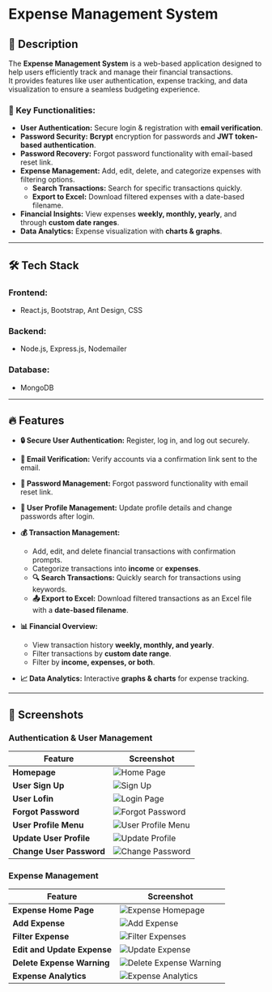 # **Expense Management System**



## 📌 Description  
The **Expense Management System** is a web-based application designed to help users efficiently track and manage their financial transactions.  
It provides features like user authentication, expense tracking, and data visualization to ensure a seamless budgeting experience.

### 🔹 Key Functionalities:  
- **User Authentication:** Secure login & registration with **email verification**.  
- **Password Security:** **Bcrypt** encryption for passwords and **JWT token-based authentication**.  
- **Password Recovery:** Forgot password functionality with email-based reset link.  
- **Expense Management:** Add, edit, delete, and categorize expenses with filtering options.  
  - **Search Transactions:** Search for specific transactions quickly.  
  - **Export to Excel:** Download filtered expenses with a date-based filename.  
- **Financial Insights:** View expenses **weekly, monthly, yearly**, and through **custom date ranges**.  
- **Data Analytics:** Expense visualization with **charts & graphs**.


---

## 🛠 Tech Stack  

### **Frontend:**  
- React.js, Bootstrap, Ant Design, CSS  

### **Backend:**  
- Node.js, Express.js, Nodemailer

### **Database:**  
- MongoDB  

---


## 🔥 Features

- **🔒 Secure User Authentication:** Register, log in, and log out securely.  
- **📧 Email Verification:** Verify accounts via a confirmation link sent to the email.  
- **🔑 Password Management:** Forgot password functionality with email reset link.  
- **📝 User Profile Management:** Update profile details and change passwords after login.  

- **💰 Transaction Management:**  
  - Add, edit, and delete financial transactions with confirmation prompts.  
  - Categorize transactions into **income** or **expenses**.  
  - **🔍 Search Transactions:** Quickly search for transactions using keywords.  
  - **📤 Export to Excel:** Download filtered transactions as an Excel file with a **date-based filename**.  

- **📊 Financial Overview:**  
  - View transaction history **weekly, monthly, and yearly**.  
  - Filter transactions by **custom date range**.  
  - Filter by **income, expenses, or both**.  

- **📈 Data Analytics:** Interactive **graphs & charts** for expense tracking.

---

## 📸 Screenshots  

### **Authentication & User Management**  
| Feature | Screenshot |
|---------|-----------|
| **Homepage** | ![Home Page](/client/src/Images/1-home-page.png) |
| **User Sign Up** | ![Sign Up](/client/src/Images/3-signup.png) |
| **User Lofin** | ![Login Page](/client/src/Images/2-login.png) |
| **Forgot Password** | ![Forgot Password](/client/src/Images/14-forgot-password.png) |
| **User Profile Menu** | ![User Profile Menu](/client/src/Images/11-see-menu-for-user-profile.png) | 
| **Update User Profile** | ![Update Profile](/client/src/Images/12-update-profile.png) |
| **Change User Password** | ![Change Password](/client/src/Images/13-change-password.png) |

### **Expense Management**
| Feature | Screenshot |
|---------|-----------|  
| **Expense Home Page** | ![Expense Homepage](/client/src/Images/5-expense-homepage.png) |
| **Add Expense** | ![Add Expense](/client/src/Images/6-add-expense.png) | 
| **Filter Expense** | ![Filter Expenses](/client/src/Images/7-filter-expense.png) |
| **Edit and Update Expense** | ![Update Expense](/client/src/Images/8-update-expense.png) |  
| **Delete Expense Warning** | ![Delete Expense Warning](/client/src/Images/10-delete-warning.png) |  
| **Expense Analytics** | ![Expense Analytics](/client/src/Images/9-expense-amalytics.png) |




